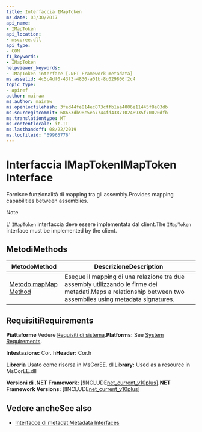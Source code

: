 ```yaml
---
title: Interfaccia IMapToken
ms.date: 03/30/2017
api_name:
- IMapToken
api_location:
- mscoree.dll
api_type:
- COM
f1_keywords:
- IMapToken
helpviewer_keywords:
- IMapToken interface [.NET Framework metadata]
ms.assetid: 4c5c4df0-43f3-4830-a01b-8d029806f2c4
topic_type:
- apiref
author: mairaw
ms.author: mairaw
ms.openlocfilehash: 3fed44fe814ec873cffb1aa4006e11445f8e03db
ms.sourcegitcommit: 68653db98c5ea7744fd438710248935f70020dfb
ms.translationtype: MT
ms.contentlocale: it-IT
ms.lasthandoff: 08/22/2019
ms.locfileid: "69965776"
---
```

# <a name="imaptoken-interface"></a><span data-ttu-id="a5b57-102">Interfaccia IMapToken</span><span class="sxs-lookup"><span data-stu-id="a5b57-102">IMapToken Interface</span></span>
<span data-ttu-id="a5b57-103">Fornisce funzionalità di mapping tra gli assembly.</span><span class="sxs-lookup"><span data-stu-id="a5b57-103">Provides mapping capabilities between assemblies.</span></span>  
  
> [!NOTE]
> <span data-ttu-id="a5b57-104">L' `IMapToken` interfaccia deve essere implementata dal client.</span><span class="sxs-lookup"><span data-stu-id="a5b57-104">The `IMapToken` interface must be implemented by the client.</span></span>  
  
## <a name="methods"></a><span data-ttu-id="a5b57-105">Metodi</span><span class="sxs-lookup"><span data-stu-id="a5b57-105">Methods</span></span>  
  
|<span data-ttu-id="a5b57-106">Metodo</span><span class="sxs-lookup"><span data-stu-id="a5b57-106">Method</span></span>|<span data-ttu-id="a5b57-107">Descrizione</span><span class="sxs-lookup"><span data-stu-id="a5b57-107">Description</span></span>|  
|------------|-----------------|  
|[<span data-ttu-id="a5b57-108">Metodo map</span><span class="sxs-lookup"><span data-stu-id="a5b57-108">Map Method</span></span>](../../../../docs/framework/unmanaged-api/metadata/imaptoken-map-method.md)|<span data-ttu-id="a5b57-109">Esegue il mapping di una relazione tra due assembly utilizzando le firme dei metadati.</span><span class="sxs-lookup"><span data-stu-id="a5b57-109">Maps a relationship between two assemblies using metadata signatures.</span></span>|  
  
## <a name="requirements"></a><span data-ttu-id="a5b57-110">Requisiti</span><span class="sxs-lookup"><span data-stu-id="a5b57-110">Requirements</span></span>  
 <span data-ttu-id="a5b57-111">**Piattaforme** Vedere [Requisiti di sistema](../../../../docs/framework/get-started/system-requirements.md).</span><span class="sxs-lookup"><span data-stu-id="a5b57-111">**Platforms:** See [System Requirements](../../../../docs/framework/get-started/system-requirements.md).</span></span>  
  
 <span data-ttu-id="a5b57-112">**Intestazione:** Cor. h</span><span class="sxs-lookup"><span data-stu-id="a5b57-112">**Header:** Cor.h</span></span>  
  
 <span data-ttu-id="a5b57-113">**Libreria** Usato come risorsa in MsCorEE. dll</span><span class="sxs-lookup"><span data-stu-id="a5b57-113">**Library:** Used as a resource in MsCorEE.dll</span></span>  
  
 <span data-ttu-id="a5b57-114">**Versioni di .NET Framework:** [!INCLUDE[net_current_v10plus](../../../../includes/net-current-v10plus-md.md)]</span><span class="sxs-lookup"><span data-stu-id="a5b57-114">**.NET Framework Versions:** [!INCLUDE[net_current_v10plus](../../../../includes/net-current-v10plus-md.md)]</span></span>  
  
## <a name="see-also"></a><span data-ttu-id="a5b57-115">Vedere anche</span><span class="sxs-lookup"><span data-stu-id="a5b57-115">See also</span></span>

- [<span data-ttu-id="a5b57-116">Interfacce di metadati</span><span class="sxs-lookup"><span data-stu-id="a5b57-116">Metadata Interfaces</span></span>](../../../../docs/framework/unmanaged-api/metadata/metadata-interfaces.md)
